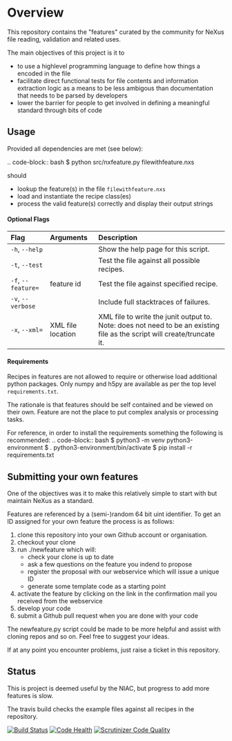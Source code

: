 # Overview

This repository contains the "features" curated by the community for 
NeXus file reading, validation and related uses.

The main objectives of this project is it to 
* to use a highlevel programming language to define how things a encoded in the file
* facilitate direct functional tests for file contents and information extraction logic 
  as a means to be less ambigous than documentation that needs to be parsed by developers
* lower the barrier for people to get involved in defining a meaningful standard 
  through bits of code
  
## Usage

Provided all dependencies are met (see below):

.. code-block:: bash 
  $ python src/nxfeature.py filewithfeature.nxs

should
* lookup the feature(s) in the file `filewithfeature.nxs`
* load and instantiate the recipe class(es)
* process the valid feature(s) correctly and display their output strings

#### Optional Flags
| Flag               | Arguments           | Description                                   |
|:------------------ |:--------------------|:----------------------------------------------|
| `-h`, `--help`     |                     | Show the help page for this script.           |
| `-t`, `--test`     |                     | Test the file against all possible recipes.   |
| `-f`, `--feature=` | feature id          | Test the file against specified recipe.       |
| `-v`, `--verbose`  |                     | Include full stacktraces of failures.         |
| `-x`, `--xml=`     | XML file location   | XML file to write the junit output to. Note: does not need to be an existing file as the script will create/truncate it.|

#### Requirements

Recipes in features are not allowed to require or otherwise load additional python packages.
Only numpy and h5py are available as per the top level `requirements.txt`. 

The rationale is that features should be self contained and be viewed on their own.
Feature are not the place to put complex analysis or processing tasks.

For reference, in order to install the requirements something the following is recommended:
.. code-block:: bash 
  $ python3 -m venv python3-environment
  $ . python3-environment/bin/activate
  $ pip install -r requirements.txt 

## Submitting your own features

One of the objectives was it to make this relatively simple to start with but maintain NeXus as a standard.

Features are referenced by a (semi-)random 64 bit uint identifier. To get an ID assigned for your own feature the process is as follows:

1. clone this repository into your own Github account or organisation.
2. checkout your clone 
3. run ./newfeature which will:
    * check your clone is up to date 
    * ask a few questions on the feature you indend to propose
    * register the proposal with our webservice which will issue a unique ID
    * generate some template code as a starting point
5. activate the feature by clicking on the link in the confirmation mail you received from the webservice
4. develop your code
6. submit a Github pull request when you are done with your code

The newfeature.py script could be made to be more helpful and assist with cloning repos and so on.
Feel free to suggest your ideas.

If at any point you encounter problems, just raise a ticket in this repository.

## Status

This is project is deemed useful by the NIAC, but progress to add more features is slow.

The travis build checks the example files against all recipes in the repository.

[![Build Status](https://travis-ci.org/nexusformat/features.svg?branch=master)](https://travis-ci.org/nexusformat/features)
[![Code Health](https://landscape.io/github/nexusformat/features/master/landscape.svg?style=flat)](https://landscape.io/github/nexusformat/features/master)
[![Scrutinizer Code Quality](https://scrutinizer-ci.com/g/nexusformat/features/badges/quality-score.png?b=master)](https://scrutinizer-ci.com/g/nexusformat/features/?branch=master)

